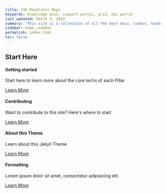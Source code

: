 ```yaml
---
title: CSE Readiness Repo
keywords: knowledge base, support portal, grid, doc portal
last_updated: March 3, 2018
summary: "This site is a collection of all the best docs, videos, hands on labs and other technical resources we use in CSE."
sidebar: home_sidebar
permalink: index.html
toc: false
---
```


<div class="row">
    <div class="col-lg-12">
        <h2 class="page-header">Start Here</h2>
    </div>
    <div class="col-md-3 col-sm-6">
        <div class="panel panel-default text-center">
            <div class="panel-heading">
                <span class="fa-stack fa-5x">
                    <i class="fa fa-circle fa-stack-2x text-primary"></i>
                    <i class="fa fa-tree fa-stack-1x fa-inverse"></i>
                </span>
            </div>
            <div class="panel-body">
                <h4>Getting started</h4>
                <p>Start here to learn more about the core techs of each Pillar</p>
                <a href="tag_get_started.html" class="btn btn-primary">Learn More</a>
            </div>
        </div>
    </div>
    <div class="col-md-3 col-sm-6">
        <div class="panel panel-default text-center">
            <div class="panel-heading">
                <span class="fa-stack fa-5x">
                    <i class="fa fa-circle fa-stack-2x text-primary"></i>
                    <i class="fa fa-code fa-stack-1x fa-inverse"></i>
                </span>
            </div>
            <div class="panel-body">
                <h4>Contributing</h4>
                <p>Want to contribute to this site? Here's where to start</p>
                <a href="tag_navigation.html" class="btn btn-primary">Learn More</a>
            </div>
        </div>
    </div>
    <div class="col-md-3 col-sm-6">
        <div class="panel panel-default text-center">
            <div class="panel-heading">
                <span class="fa-stack fa-5x">
                    <i class="fa fa-circle fa-stack-2x text-primary"></i>
                    <i class="fa fa-support fa-stack-1x fa-inverse"></i>
                </span>
            </div>
            <div class="panel-body">
                <h4>About this Theme</h4>
                <p>Learn about this Jekyll Theme</p>
                <a href="mydoc_introduction.html" class="btn btn-primary">Learn More</a>
            </div>
        </div>
    </div>
    <div class="col-md-3 col-sm-6">
        <div class="panel panel-default text-center">
            <div class="panel-heading">
                <span class="fa-stack fa-5x">
                    <i class="fa fa-circle fa-stack-2x text-primary"></i>
                    <i class="fa fa-database fa-stack-1x fa-inverse"></i>
                </span>
            </div>
            <div class="panel-body">
                <h4>Formatting</h4>
                <p>Lorem ipsum dolor sit amet, consectetur adipisicing elit.</p>
                <a href="tag_formatting.html" class="btn btn-primary">Learn More</a>
            </div>
        </div>
    </div>
</div>
